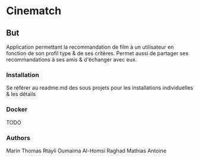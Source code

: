 # Cinematch

## But

Application permettant la recommandation de film à un utilisateur en fonction de son profil type & de ses critères.
Permet aussi de partager ses recommandations à ses amis & d'échanger avec eux.

### Installation

Se référer au readme.md des sous projets pour les installations individuelles & les détails

### Docker

TODO

### Authors 

Marin Thomas
Rtayli Oumaima
Al-Homsi Raghad
    Mathias
    Antoine